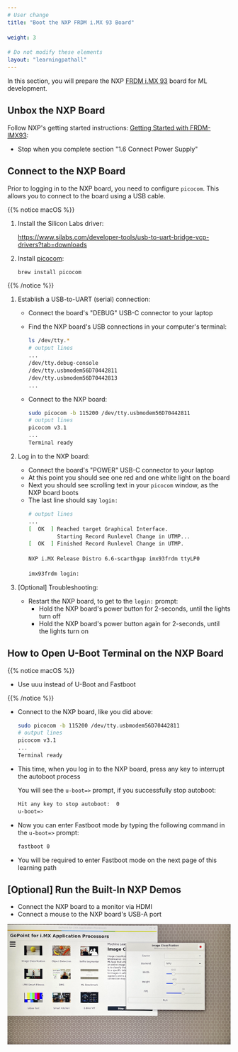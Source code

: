 ```yaml
---
# User change
title: "Boot the NXP FRDM i.MX 93 Board"

weight: 3

# Do not modify these elements
layout: "learningpathall"
---
```


In this section, you will prepare the NXP [FRDM i.MX 93](https://www.nxp.com/design/design-center/development-boards-and-designs/frdm-i-mx-93-development-board:FRDM-IMX93) board for ML development.

## Unbox the NXP Board

Follow NXP's getting started instructions: [Getting Started with FRDM-IMX93](https://www.nxp.com/document/guide/getting-started-with-frdm-imx93:GS-FRDM-IMX93):
* Stop when you complete section "1.6 Connect Power Supply"

## Connect to the NXP Board

Prior to logging in to the NXP board, you need to configure `picocom`. This allows you to connect to the board using a USB cable.

{{% notice macOS %}}

1. Install the Silicon Labs driver:

   https://www.silabs.com/developer-tools/usb-to-uart-bridge-vcp-drivers?tab=downloads
   
2. Install [picocom](https://github.com/npat-efault/picocom):
   ```bash
   brew install picocom
   ```
{{% /notice %}}

1. Establish a USB-to-UART (serial) connection:
   - Connect the board's "DEBUG" USB-C connector to your laptop
   - Find the NXP board's USB connections in your computer's terminal:
     ```bash { output_lines = "2-7" }
     ls /dev/tty.*
     # output lines
     ...
     /dev/tty.debug-console
     /dev/tty.usbmodem56D70442811
     /dev/tty.usbmodem56D70442813
     ...
     ```

   - Connect to the NXP board:
     ```bash { output_lines = "2-5" }
     sudo picocom -b 115200 /dev/tty.usbmodem56D70442811
     # output lines
     picocom v3.1
     ...
     Terminal ready
     ```
2. Log in to the NXP board:
   - Connect the board's "POWER" USB-C connector to your laptop
   - At this point you should see one red and one white light on the board
   - Next you should see scrolling text in your `picocom` window, as the NXP board boots
   - The last line should say `login:`
     ```bash { output_lines = "1-9" }
     # output lines
     ...
     [  OK  ] Reached target Graphical Interface.
              Starting Record Runlevel Change in UTMP...
     [  OK  ] Finished Record Runlevel Change in UTMP.

     NXP i.MX Release Distro 6.6-scarthgap imx93frdm ttyLP0

     imx93frdm login: 
     ```

3. [Optional] Troubleshooting:
     - Restart the NXP board, to get to the `login:` prompt:
       - Hold the NXP board's power button for 2-seconds, until the lights turn off
       - Hold the NXP board's power button again for 2-seconds, until the lights turn on

## How to Open U-Boot Terminal on the NXP Board

{{% notice macOS %}}

* Use uuu instead of U-Boot and Fastboot

{{% /notice %}}

* Connect to the NXP board, like you did above:

  ```bash { output_lines = "2-5" }
  sudo picocom -b 115200 /dev/tty.usbmodem56D70442811
  # output lines
  picocom v3.1
  ...
  Terminal ready
  ```
* This time, when you log in to the NXP board, press any key to interrupt the autoboot process

  You will see the `u-boot=>` prompt, if you successfully stop autoboot:
  ```bash { output_lines = "1-2" }
  Hit any key to stop autoboot:  0 
  u-boot=>
  ```
* Now you can enter Fastboot mode by typing the following command in the `u-boot=>` prompt:
  ```bash
  fastboot 0
  ```
* You will be required to enter Fastboot mode on the next page of this learning path

## [Optional] Run the Built-In NXP Demos
* Connect the NXP board to a monitor via HDMI
* Connect a mouse to the NXP board's USB-A port

![NXP board built-in ML demos alt-text#center](./nxp-board-built-in-ml-demos.png "NXP board built-in ML demos")
